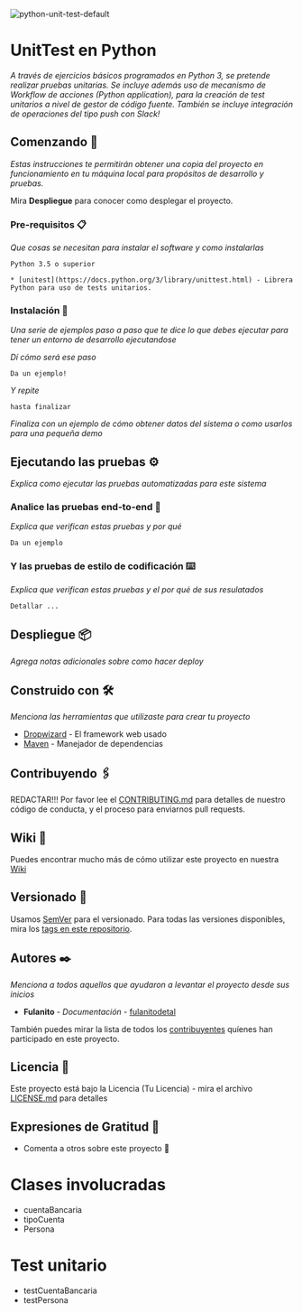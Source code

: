 ![python-unit-test-default](https://github.com/i210-bbdd/python-unit-test/workflows/python-unit-test-default/badge.svg?branch=master&event=push)



# UnitTest en Python

 _A través de ejercicios básicos programados en Python 3, se pretende realizar pruebas unitarias.
 Se incluye además uso de mecanismo de *Workflow de acciones* (Python application), para la creación de test unitarios a nivel de gestor de código fuente.
 También se incluye integración de operaciones del tipo push con *Slack*!_

## Comenzando 🚀

_Estas instrucciones te permitirán obtener una copia del proyecto en funcionamiento en tu máquina local para propósitos de desarrollo y pruebas._

Mira **Despliegue** para conocer como desplegar el proyecto.


### Pre-requisitos 📋

_Que cosas se necesitan para instalar el software y como instalarlas_

```
Python 3.5 o superior

* [unitest](https://docs.python.org/3/library/unittest.html) - Librera Python para uso de tests unitarios.

```

### Instalación 🔧

_Una serie de ejemplos paso a paso que te dice lo que debes ejecutar para tener un entorno de desarrollo ejecutandose_

_Dí cómo será ese paso_

```
Da un ejemplo!
```

_Y repite_

```
hasta finalizar
```

_Finaliza con un ejemplo de cómo obtener datos del sistema o como usarlos para una pequeña demo_

## Ejecutando las pruebas ⚙️

_Explica como ejecutar las pruebas automatizadas para este sistema_

### Analice las pruebas end-to-end  🔩

_Explica que verifican estas pruebas y por qué_

```
Da un ejemplo
```

### Y las pruebas de estilo de codificación ⌨️

_Explica que verifican estas pruebas y el por qué de sus resulatados_

```
Detallar ...
```

## Despliegue 📦

_Agrega notas adicionales sobre como hacer deploy_

## Construido con 🛠️

_Menciona las herramientas que utilizaste para crear tu proyecto_

* [Dropwizard](http://www.dropwizard.io/1.0.2/docs/) - El framework web usado
* [Maven](https://maven.apache.org/) - Manejador de dependencias


## Contribuyendo 🖇️

REDACTAR!!!
Por favor lee el [CONTRIBUTING.md](https://gist.github.com/usuario/xxxxxx) para detalles de nuestro código de conducta, y el proceso para enviarnos pull requests.

## Wiki 📖

Puedes encontrar mucho más de cómo utilizar este proyecto en nuestra [Wiki](https://github.com/tu/proyecto/wiki)

## Versionado 📌

Usamos [SemVer](http://semver.org/) para el versionado. Para todas las versiones disponibles, mira los [tags en este repositorio](https://github.com/tu/proyecto/tags).

## Autores ✒️

_Menciona a todos aquellos que ayudaron a levantar el proyecto desde sus inicios_

* **Fulanito** - *Documentación* - [fulanitodetal](#fulanito-de-tal)

También puedes mirar la lista de todos los [contribuyentes](https://github.com/your/project/contributors) quíenes han participado en este proyecto. 

## Licencia 📄

Este proyecto está bajo la Licencia (Tu Licencia) - mira el archivo [LICENSE.md](LICENSE.md) para detalles

## Expresiones de Gratitud 🎁

* Comenta a otros sobre este proyecto 📢


# Clases involucradas
  + cuentaBancaria
  + tipoCuenta
  + Persona


# Test unitario

  + testCuentaBancaria
  + testPersona
